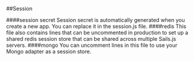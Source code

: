 ##Session

####session secret
Session secret is automatically generated when you create a new app. You can replace it in the session.js file.
####redis
This file also contains lines that can be uncommented in production to set up a shared redis session store that can be shared across multiple Sails.js servers.
####mongo
You can uncomment lines in this file to use your Mongo adapter as a session store.
